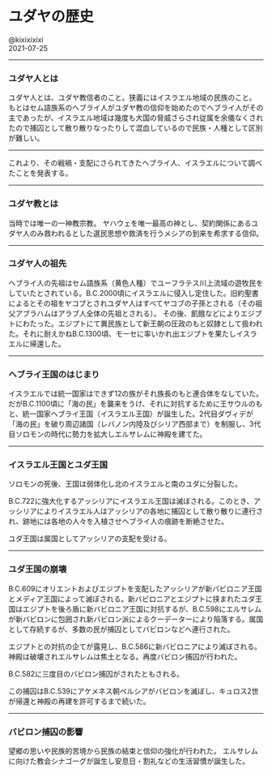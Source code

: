 # ユダヤの歴史
@kixixixixi  
2021-07-25

---
### ユダヤ人とは
ユダヤ人とは、ユダヤ教信者のこと。狭義にはイスラエル地域の民族のこと。
もとはセム語族系のヘブライ人がユダヤ教の信仰を始めたのでヘブライ人がその主であったが、イスラエル地域は幾度も大国の脅威さらされ従属を余儀なくされたので捕囚として散り散りなったりして混血しているので民族・人種として区別が難しい。

---

これより、その戦禍・支配にさられてきたヘブライ人、イスラエルについて調べたことを発表する。

---

### ユダヤ教とは

当時では唯一の一神教宗教。
ヤハウェを唯一最高の神とし、契約関係にあるユダヤ人のみ救われるとした選民思想や救済を行うメシアの到来を希求する信仰。

---

### ユダヤ人の祖先

ヘブライ人の先祖はセム語族系（黄色人種）でユーフラテス川上流域の遊牧民をしていたとされている。B.C.2000頃にイスラエルに侵入し定住した。旧約聖書によるとその祖をヤコブとされユダヤ人はすべてヤコブの子孫とされる（その祖父アブラハムはアラブ人全体の先祖とされる）。
その後、飢餓などによりエジプトにわたった。エジプトにて異民族として新王朝の圧政のもと奴隷として扱われた。それに耐えかねB.C.1300頃、モーセに率いかれ出エジプトを果たしイスラエルに帰還した。

---

### ヘブライ王国のはじまり
イスラエルでは統一国家はできず12の族がそれ族長のもと連合体をなしていた。だがB.C.1100頃に「海の民」を襲来をうけ、それに対抗するために王サウルのもと、統一国家ヘブライ王国（イスラエル王国）が誕生した。2代目ダヴィデが「海の民」を破り周辺諸国（レバノン内陸及びシリア西部まで）を制服し、3代目ソロモンの時代に勢力を拡大しエルサレムに神殿を建てた。

---

### イスラエル王国とユダ王国
ソロモンの死後、王国は弱体化し北のイスラエルと南のユダに分裂した。

B.C.722に強大化するアッシリアにイスラエル王国は滅ぼされる。このとき、アッシリアによりイスラエル人はアッシリアの各地に捕囚として散り散りに連行され、跡地には各地の人々を入植させヘブライ人の痕跡を断絶させた。

ユダ王国は属国としてアッシリアの支配を受ける。

---

### ユダ王国の崩壊

B.C.609にオリエントおよびエジプトを支配したアッシリアが新バビロニア王国とメディア王国によって滅ぼされる。新バビロニアとエジプトに挟まれたユダ王国はエジプトを後ろ盾に新バビロニア王国に対抗するが、B.C.598にエルサレムが新バビロンに包囲され新バビロン派によるクーデーターにより陥落する。属国として存続するが、多数の民が捕囚としてバビロンなどへ連行された。

エジプトとの対抗の企てが露見し、B.C.586に新バビロニアにより滅ぼされる。神殿は破壊されエルサレムは焦土となる。再度バビロン捕囚が行われた。

B.C.582に三度目のバビロン捕囚がされたともされる。

この捕囚はB.C.539にアケメネス朝ペルシアがバビロンを滅ぼし、キュロス2世が帰還と神殿の再建を許可するまで続いた。

---

### バビロン捕囚の影響
望郷の思いや民族的苦境から民族の結束と信仰の強化が行われた。
エルサレムに向けた教会シナゴーグが誕生し安息日・割礼などの生活習慣が誕生した。

